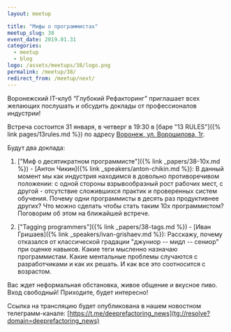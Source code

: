 ```yaml
---
layout: meetup

title: "Мифы о программистах"
meetup_slug: 38
event_date: 2019.01.31
categories:
  - meetup
  - blog
logo: /assets/meetups/38/logo.png
permalink: /meetup/38/
redirect_from: /meetup/next/
---
```


Воронежский IT-клуб “Глубокий Рефакторинг” приглашает всех желающих послушать и обсудить доклады от профессионалов индустрии!

Встреча состоится 31 января, в четверг в 19:30 в [баре "13 RULES"]({% link pages/13rules.md %}) по адресу [Воронеж, ул. Ворошилова, 1г](https://go.2gis.com/6mn3t).

Будут два доклада:

1. ["Миф о десятикратном программисте"]({% link _papers/38-10x.md %}) - [Антон Чикин]({% link _speakers/anton-chikin.md %}): В данный момент мы как индустрия находимся в довольно противоречивом положении: с одной стороны взрывообразный рост рабочих мест, с другой - отсутствие сложившихся практик и проверенных систем обучения. Почему одни программисты в десять раз продуктивнее других? Что можно сделать чтобы стать таким 10x программистом? Поговорим об этом на ближайшей встрече.

2. ["Tagging programmers"]({% link _papers/38-tags.md %}) - [Иван Гришаев]({% link _speakers/ivan-grishaev.md %}): Расскажу, почему отказался от классической градации "джуниор -- мидл -- сениор" при оценке навыков. Какие теги мысленно назначаю программистам. Какие ментальные проблемы случаются с разработчиками и как их решать. И как все это соотносится с возрастом.

Вас ждет неформальная обстановка, живое общение и вкусное пиво. Вход свободный! Приходите, будет интересно!

Ссылка на трансляцию будет опубликована в нашем новостном телеграмм-канале: [https://t.me/deeprefactoring_news](tg://resolve?domain=deeprefactoring_news)
